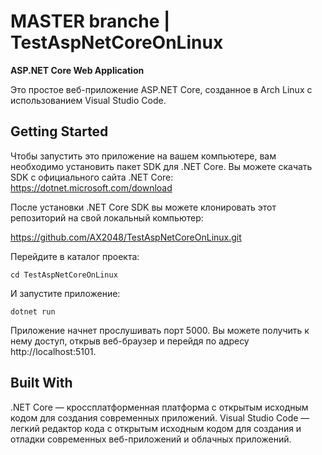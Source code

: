 # MASTER branche | TestAspNetCoreOnLinux

**ASP.NET Core Web Application**

Это простое веб-приложение ASP.NET Core, созданное в Arch Linux с использованием Visual Studio Code.

## Getting Started
Чтобы запустить это приложение на вашем компьютере, вам необходимо установить пакет SDK для .NET Core. Вы можете скачать SDK с официального сайта .NET Core: https://dotnet.microsoft.com/download

После установки .NET Core SDK вы можете клонировать этот репозиторий на свой локальный компьютер:

https://github.com/AX2048/TestAspNetCoreOnLinux.git

Перейдите в каталог проекта:

```cd TestAspNetCoreOnLinux```

И запустите приложение:


```dotnet run```

Приложение начнет прослушивать порт 5000. Вы можете получить к нему доступ, открыв веб-браузер и перейдя по адресу http://localhost:5101.

## Built With
.NET Core — кроссплатформенная платформа с открытым исходным кодом для создания современных приложений.
Visual Studio Code — легкий редактор кода с открытым исходным кодом для создания и отладки современных веб-приложений и облачных приложений.
